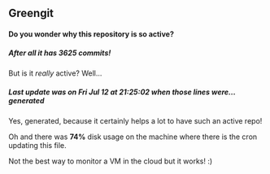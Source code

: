## Greengit

#### Do you wonder why this repository is so active?

##### After all it has 3625 commits!

But is it *really* active? Well...

##### Last update was on Fri Jul 12 at 21:25:02 when those lines were... generated

Yes, generated, because it certainly helps a lot to have such an active repo!

Oh and there was **74%** disk usage on the machine
where there is the cron updating this file.

Not the best way to monitor a VM in the cloud but it works! :)
